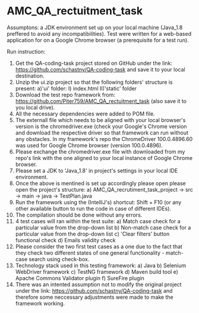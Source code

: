 # AMC_QA_rectuitment_task
Assumptons: a JDK environment set up on your local machine (Java_1.8 preffered to avoid any incompatibilities).
Test were written for a web-based application for on a Google Chrome browser (a prerequisite for a test run).

Run instruction:
1) Get the QA-coding-task project stored on GitHub under the link: https://github.com/schastny/QA-coding-task and save it to your local destination.
2) Unzip the ui.zip project so that the following folders' structure is present:
    a)'ui' folder:
      I) index.html
      II)'static' folder
3) Download the test repo framework from: https://github.com/Piter759/AMC_QA_rectuitment_task (also save it to you local drive).
4) All the necessary dependencies were added to POM file.
5) The externall file which needs to be aligned with your local browser's version is the chromedriver.exe (check your Google's Chrome version and download the respective driver so that framework can run without any obstacles. In my framework's repo the ChromeDriver 100.0.4896.60 was used for Google Chrome browser (version 100.0.4896).
6) Please exchange the chromedriver.exe file with downloaded from my repo's link with the one aligned to your local instance of Google Chrome browser.
7) Please set a JDK to 'Java_1.8' in project's settings in your local IDE environment.
8) Once the above is mentined is set up accordingly please open please open the project's structure:
    a) AMC_QA_recrutiment_task_project -> src -> main -> java -> TestPlan.java
9) Run the framework using the (IntelliJ's) shortcut: Shift + F10 (or any other available button to run the code in case of different IDEs).
10) The compilation should be done without any errors.
11) 4 test cases will ran within the test suite:
    a) Match case check for a particular value from the drop-down list
    b) Non-match case check for a particular value from the drop-down list
    c) 'Clear filters' button functional check
    d) Emails validity check
12) Please consider the two first test cases as a one due to the fact that they check two different states of one general functionality - match-case search using check-box.
13) Technology stack used in this testing framework:
    a) Java
    b) Selenium WebDriver framework
    c) TestNG framework
    d) Maven build tool
    e) Apache Commons Validator plugin
    f) SureFire plugin
 14) There was an intented assumption not to modify the original project under the link: https://github.com/schastny/QA-coding-task and therefore some neccessary adjustments were made to make the framework working.
 
